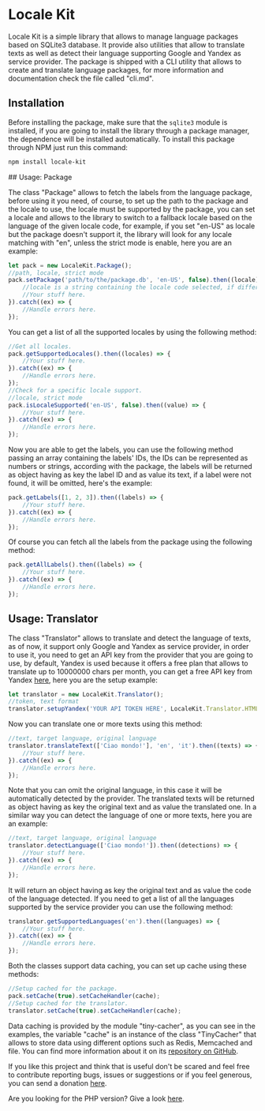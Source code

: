# Locale Kit

Locale Kit is a simple library that allows to manage language packages based on SQLite3 database. It provide also utilities that allow to translate texts as well as detect their language supporting Google and Yandex as service provider. The package is shipped with a CLI utility that allows to create and translate language packages, for more information and documentation check the file called "cli.md".

## Installation

Before installing the package, make sure that the `sqlite3` module is installed, if you are going to install the library through a package manager, the dependence will be installed automatically. To install this package through NPM just run this command:

````bash
npm install locale-kit
````

## Usage: Package

The class "Package" allows to fetch the labels from the language package, before using it you need, of course, to set up the path to the package and the locale to use, the locale must be supported by the package, you can set a locale and allows to the library to switch to a fallback locale based on the language of the given locale code, for example, if you set "en-US" as locale but the package doesn't support it, the library will look for any locale matching with "en", unless the strict mode is enable, here you are an example:

````javascript
let pack = new LocaleKit.Package();
//path, locale, strict mode
pack.setPackage('path/to/the/package.db', 'en-US', false).then((locale) => {
	//locale is a string containing the locale code selected, if different by the given code, it means that a fallback locale has been picked.
	//Your stuff here.
}).catch((ex) => {
	//Handle errors here.
});
````

You can get a list of all the supported locales by using the following method:

````javascript
//Get all locales.
pack.getSupportedLocales().then((locales) => {
	//Your stuff here.
}).catch((ex) => {
	//Handle errors here.
});
//Check for a specific locale support.
//locale, strict mode
pack.isLocaleSupported('en-US', false).then((value) => {
	//Your stuff here.
}).catch((ex) => {
	//Handle errors here.
});
````

Now you are able to get the labels, you can use the following method passing an array containing the labels' IDs, the IDs can be represented as numbers or strings, according with the package, the labels will be returned as object having as key the label ID and as value its text, if a label were not found, it will be omitted, here's the example:

````javascript
pack.getLabels([1, 2, 3]).then((labels) => {
	//Your stuff here.
}).catch((ex) => {
	//Handle errors here.
});
````

Of course you can fetch all the labels from the package using the following method:

````javascript
pack.getAllLabels().then((labels) => {
	//Your stuff here.
}).catch((ex) => {
	//Handle errors here.
});
````

## Usage: Translator

The class "Translator" allows to translate and detect the language of texts, as of now, it support only Google and Yandex as service provider, in order to use it, you need to get an API key from the provider that you are going to use, by default, Yandex is used because it offers a free plan that allows to translate up to 10000000 chars per month, you can get a free API key from Yandex [here](https://translate.yandex.com/developers), here you are the setup example:

````javascript
let translator = new LocaleKit.Translator();
//token, text format
translator.setupYandex('YOUR API TOKEN HERE', LocaleKit.Translator.HTML);
````

Now you can translate one or more texts using this method:

````javascript
//text, target language, original language
translator.translateText(['Ciao mondo!'], 'en', 'it').then((texts) => {
	//Your stuff here.
}).catch((ex) => {
	//Handle errors here.
});
````

Note that you can omit the original language, in this case it will be automatically detected by the provider. The translated texts will be returned as object having as key the original text and as value the translated one. In a similar way you can detect the language of one or more texts, here you are an example:

````javascript
//text, target language, original language
translator.detectLanguage(['Ciao mondo!']).then((detections) => {
	//Your stuff here.
}).catch((ex) => {
	//Handle errors here.
});
````

It will return an object having as key the original text and as value the code of the language detected. If you need to get a list of all the languages supported by the service provider you can use the following method:

````javascript
translator.getSupportedLanguages('en').then((languages) => {
	//Your stuff here.
}).catch((ex) => {
	//Handle errors here.
});
````

Both the classes support data caching, you can set up cache using these methods:

````javascript
//Setup cached for the package.
pack.setCache(true).setCacheHandler(cache);
//Setup cached for the translator.
translator.setCache(true).setCacheHandler(cache);
````

Data caching is provided by the module "tiny-cacher", as you can see in the examples, the variable "cache" is an instance of the class "TinyCacher" that allows to store data using different options such as Redis, Memcached and file. You can find more information about it on its [repository on GitHub](https://github.com/RyanJ93/tiny-cacher).

If you like this project and think that is useful don't be scared and feel free to contribute reporting bugs, issues or suggestions or if you feel generous, you can send a donation [here](https://www.enricosola.com/about#donations).

Are you looking for the PHP version? Give a look [here](https://github.com/RyanJ93/php-locale-kit).